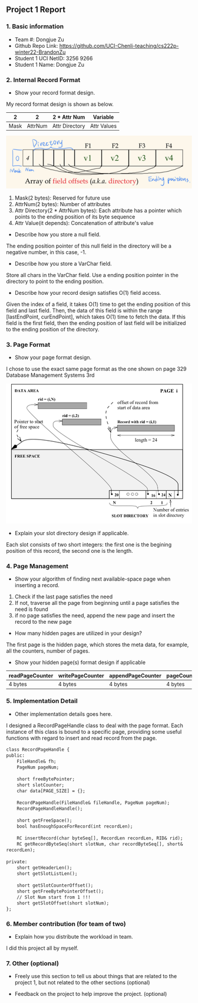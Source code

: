 ## Project 1 Report


### 1. Basic information
 - Team #: Dongjue Zu
 - Github Repo Link: https://github.com/UCI-Chenli-teaching/cs222p-winter22-BrandonZu
 - Student 1 UCI NetID: 3256 9266
 - Student 1 Name: Dongjue Zu

### 2. Internal Record Format
- Show your record format design.

My record format design is shown as below.

| 2 | 2 | 2 * Attr Num | Variable | 
| --- | --- | --- | --- |
| Mask | AttrNum | Attr Directory | Attr Values |

![Record Format](Record%20Format.jpeg)

1. Mask(2 bytes): Reserved for future use
2. AttrNum(2 bytes): Number of attributes
3. Attr Directory(2 * AttrNum bytes): Each attribute has a pointer which points to the ending position of its byte sequence
4. Attr Value(it depends): Concatenation of attribute's value


- Describe how you store a null field.

The ending position pointer of this null field in the directory will be a negative number, in this case, -1.

- Describe how you store a VarChar field.

Store all chars in the VarChar field.
Use a ending position pointer in the directory to point to the ending position.

- Describe how your record design satisfies O(1) field access.

Given the index of a field, it takes O(1) time to get the ending position of this field and last field. Then, the data of
this field is within the range [lastEndPoint, curEndPoint], which takes O(1) time to fetch the data. If this field is the first
field, then the ending position of last field will be initialized to the ending position of the directory.

### 3. Page Format
- Show your page format design.

I chose to use the exact same page format as the one shown on page 329 Database Management Systems 3rd

![Page Format](Page%20Format.jpeg)

- Explain your slot directory design if applicable.

Each slot consists of two short integers: the first one is the begining position of this record, the second one is the length.

### 4. Page Management
- Show your algorithm of finding next available-space page when inserting a record.

1. Check if the last page satisfies the need
2. If not, traverse all the page from beginning until a page satisfies the need is found
3. if no page satisfies the need, append the new page and insert the record to the new page

- How many hidden pages are utilized in your design?

The first page is the hidden page, which stores the meta data, for example, all the counters, number of pages.

- Show your hidden page(s) format design if applicable

| readPageCounter | writePageCounter | appendPageCounter | pageCounter |
|-----------------|------------------| --- | --- |
| 4 bytes         | 4 bytes          | 4 bytes | 4 bytes |

### 5. Implementation Detail
- Other implementation details goes here.

I designed a RecordPageHandle class to deal with the page format.
Each instance of this class is bound to a specific page, providing some useful functions with regard to insert and read
record from the page.


    class RecordPageHandle {
    public:
        FileHandle& fh;
        PageNum pageNum;
    
        short freeBytePointer;
        short slotCounter;
        char data[PAGE_SIZE] = {};
        
        RecordPageHandle(FileHandle& fileHandle, PageNum pageNum);
        RecordPageHandleHandle();
        
        short getFreeSpace();
        bool hasEnoughSpaceForRecord(int recordLen);
        
        RC insertRecord(char byteSeq[], RecordLen recordLen, RID& rid);
        RC getRecordByteSeq(short slotNum, char recordByteSeq[], short& recordLen);
    
    private:
        short getHeaderLen();
        short getSlotListLen();
        
        short getSlotCounterOffset();
        short getFreeBytePointerOffset();
        // Slot Num start from 1 !!!
        short getSlotOffset(short slotNum);
    };



### 6. Member contribution (for team of two)
- Explain how you distribute the workload in team.

I did this project all by myself.

### 7. Other (optional)
- Freely use this section to tell us about things that are related to the project 1, but not related to the other sections (optional)



- Feedback on the project to help improve the project. (optional)